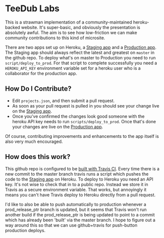 TeeDub Labs
============

This is a strawman implementation of a community-maintained heroku-backed website. It's super-basic, and obviously the presentation is absolutely awful. The aim is to see how low-friction we can make community contributions to this kind of microsite.

There are two apps set up on Heroku, a [Staging app](http://tee-dub-labs---staging.herokuapp.com/) and a [Production app](http://tee-dub-labs.herokuapp.com/).
The Staging app should always reflect the latest and greatest on `master` in the github repo. To deploy what's on master to Production you need to run `script/deploy_to_prod`. For that script to complete successfully you need a `HEROKU_API_KEY` environment variable set for a heroku user who is a collaborator for the production app.

How Do I Contribute?
------
- Edit `projects.json`, and then submit a pull request.
- As soon as your pull request is pulled in you should see your change live on the [Staging app](http://tee-dub-labs---staging.herokuapp.com/). 
- Once you've confirmed the changes look good someone with the heroku API key needs to run `scripts/deploy_to_prod`. Once that's done your changes are live on the [Production app](http://tee-dub-labs.herokuapp.com/).

Of course, contributing improvements and enhancements to the app itself is also very much encouraged.

How does this work?
------

This github repo is configured to be [built with Travis CI](https://travis-ci.org/moredip/tee-dub-labs). Every time there is a new commit to the master branch travis runs a script which pushes the code to the [Staging app](http://tee-dub-labs---staging.herokuapp.com/) on Heroku. To deploy to Heroku you need an API key. It's not wise to check that in to a public repo. Instead we store it in Travis as a secure environment variable. That works, but annoyingly it means you can't have Travis deploy to Heroku directly from a pull request.

I'd like to also be able to push automatically to production whenever a prod_release_ptr branch is updated, but it seems that Travis won't run another build if the prod_release_ptr is being updated to point to a commit which has already been 'built' via the master branch. I hope to figure out a way around this so that we can use github+travis for push-button production deploys.
